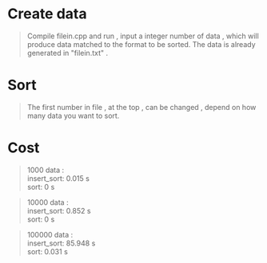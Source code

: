 # Create data #  
> Compile filein.cpp and run , input a integer number of data , which will produce data matched to the format to be sorted.
The data is already generated in "filein.txt" .

# Sort #  
> The first number in file , at the top , can be changed , depend on how many data you want to sort.

# Cost #    
>1000 data :  
insert_sort: 0.015 s  
sort: 0 s  
  
>10000 data :  
insert_sort: 0.852 s  
sort: 0 s  
  
>100000 data :  
insert_sort: 85.948 s  
sort: 0.031 s  


